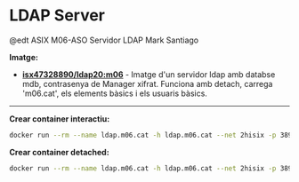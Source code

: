 # LDAP Server
@edt ASIX M06-ASO
Servidor LDAP
Mark Santiago

**Imatge:**

* **[isx47328890/ldap20:m06]** - Imatge d'un servidor ldap amb databse mdb, contrasenya de Manager xifrat. Funciona amb detach, carrega 'm06.cat', els elements bàsics i els usuaris bàsics.

---

**Crear container interactiu:**
```bash
docker run --rm --name ldap.m06.cat -h ldap.m06.cat --net 2hisix -p 389:389 -it isx47328890/ldap20:m06 /bin/bash
```

**Crear container detached:**
```bash
docker run --rm --name ldap.m06.cat -h ldap.m06.cat --net 2hisix -p 389:389 -d isx47328890/ldap20:m06
```

[isx47328890/ldap20:m06]: https://hub.docker.com/layers/isx47328890/ldap20/m06/images/sha256-faa224c1d7fc4b91cf9ac835c753d4a460980af32bf387908078c50f96ddd77a?context=explore